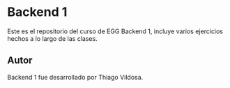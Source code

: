 # Backend 1

Este es el repositorio del curso de EGG Backend 1, incluye varios ejercicios hechos a lo largo de las clases.

## Autor

Backend 1 fue desarrollado por Thiago Vildosa.
